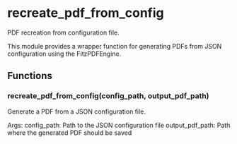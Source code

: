 # recreate_pdf_from_config

PDF recreation from configuration file.

This module provides a wrapper function for generating PDFs from JSON configuration
using the FitzPDFEngine.

## Functions

### recreate_pdf_from_config(config_path, output_pdf_path)

Generate a PDF from a JSON configuration file.

Args:
    config_path: Path to the JSON configuration file
    output_pdf_path: Path where the generated PDF should be saved
